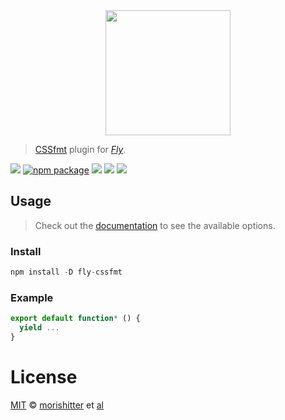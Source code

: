 <div align="center">
  <a href="http://github.com/flyjs/fly">
    <img width=200px  src="https://cloud.githubusercontent.com/assets/8317250/8733685/0be81080-2c40-11e5-98d2-c634f076ccd7.png">
  </a>
</div>

> [CSSfmt](https://github.com/morishitter/cssfmt) plugin for _[Fly][fly]_.

[![][fly-badge]][fly]
[![npm package][npm-ver-link]][releases]
[![][dl-badge]][npm-pkg-link]
[![][travis-badge]][travis-link]
[![][mit-badge]][mit]

## Usage
> Check out the [documentation](PLUGIN_DOCUMENTATION) to see the available options.

### Install

```a
npm install -D fly-cssfmt
```

### Example

```js
export default function* () {
  yield ...
}
```

# License

[MIT][mit] © [morishitter][author] et [al][contributors]


[mit]:          http://opensource.org/licenses/MIT
[author]:       http://github.com/morishitter
[contributors]: https://github.com/morishitter/fly-cssfmt/graphs/contributors
[releases]:     https://github.com/morishitter/fly-cssfmt/releases
[fly]:          https://www.github.com/flyjs/fly
[fly-badge]:    https://img.shields.io/badge/fly-JS-05B3E1.svg?style=flat-square
[mit-badge]:    https://img.shields.io/badge/license-MIT-444444.svg?style=flat-square
[npm-pkg-link]: https://www.npmjs.org/package/fly-cssfmt
[npm-ver-link]: https://img.shields.io/npm/v/fly-cssfmt.svg?style=flat-square
[dl-badge]:     http://img.shields.io/npm/dm/fly-cssfmt.svg?style=flat-square
[travis-link]:  https://travis-ci.org/morishitter/fly-cssfmt
[travis-badge]: http://img.shields.io/travis/morishitter/fly-cssfmt.svg?style=flat-square
